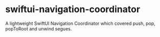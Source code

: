 # swiftui-navigation-coordinator
A lightweight SwiftUI Navigation Coordinator which covered push, pop, popToRoot and unwind segues.
